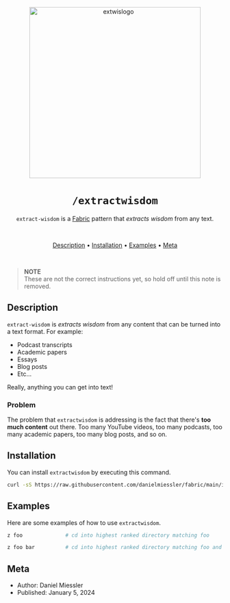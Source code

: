 <div align="center">

<img src="https://beehiiv-images-production.s3.amazonaws.com/uploads/asset/file/2012aa7c-a939-4262-9647-7ab614e02601/extwis-logo-miessler.png?t=1704502975" alt="extwislogo" width="400" height="400"/>

# `/extractwisdom`

`extract-wisdom` is a [Fabric](https://github.com/danielmiessler/fabric) pattern that _extracts wisdom_ from any text.

<br />

[Description](#description) •
[Installation](#installation) •
[Examples](#examples) •
[Meta](#meta)

</div>

<br />

> **NOTE**<br />
> These are not the correct instructions yet, so hold off until this note is removed.

## Description

`extract-wisdom` is _extracts wisdom_ from any content that can be turned into a text format. For example:

- Podcast transcripts
- Academic papers
- Essays
- Blog posts
- Etc…

Really, anything you can get into text!

### Problem

The problem that `extractwisdom` is addressing is the fact that there's **too much content** out there. Too many YouTube videos, too many podcasts, too many academic papers, too many blog posts, and so on.

## Installation

You can install `extractwisdom` by executing this command.

```sh
curl -sS https://raw.githubusercontent.com/danielmiessler/fabric/main/install.sh | bash
```

## Examples

Here are some examples of how to use `extractwisdom`.

```sh
z foo              # cd into highest ranked directory matching foo
```

```sh
z foo bar          # cd into highest ranked directory matching foo and bar
```

## Meta

- Author: Daniel Miessler
- Published: January 5, 2024
